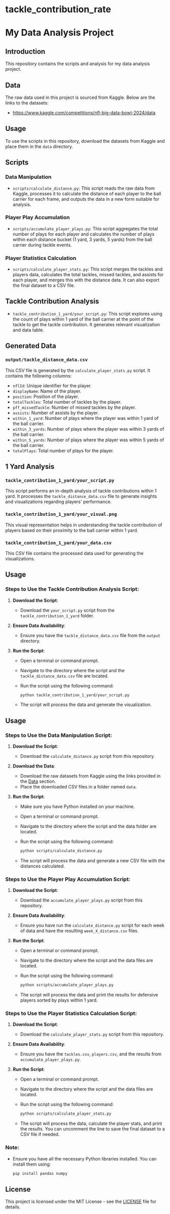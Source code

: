 # tackle_contribution_rate
# My Data Analysis Project

## Introduction
This repository contains the scripts and analysis for my data analysis project.

## Data
The raw data used in this project is sourced from Kaggle. Below are the links to the datasets:

- https://www.kaggle.com/competitions/nfl-big-data-bowl-2024/data

## Usage
To use the scripts in this repository, download the datasets from Kaggle and place them in the `data` directory.

## Scripts

### Data Manipulation
- `scripts/calculate_distance.py`: This script reads the raw data from Kaggle, processes it to calculate the distance of each player to the ball carrier for each frame, and outputs the data in a new form suitable for analysis. 

### Player Play Accumulation
- `scripts/accumulate_player_plays.py`: This script aggregates the total number of plays for each player and calculates the number of plays within each distance bucket (1 yard, 3 yards, 5 yards) from the ball carrier during tackle events.

### Player Statistics Calculation
- `scripts/calculate_player_stats.py`: This script merges the tackles and players data, calculates the total tackles, missed tackles, and assists for each player, and merges this with the distance data. It can also export the final dataset to a CSV file.

## Tackle Contribution Analysis
- `tackle_contribution_1_yard/your_script.py`: This script explores using the count of plays within 1 yard of the ball carrier at the point of the tackle to get the tackle contribution. It generates relevant visualization and data table.


## Generated Data

### `output/tackle_distance_data.csv`
This CSV file is generated by the `calculate_player_stats.py` script. It contains the following columns:
- `nflId`: Unique identifier for the player.
- `displayName`: Name of the player.
- `position`: Position of the player.
- `totalTackles`: Total number of tackles by the player.
- `pff_missedTackle`: Number of missed tackles by the player.
- `assists`: Number of assists by the player.
- `within_1_yard`: Number of plays where the player was within 1 yard of the ball carrier.
- `within_3_yards`: Number of plays where the player was within 3 yards of the ball carrier.
- `within_5_yards`: Number of plays where the player was within 5 yards of the ball carrier.
- `totalPlays`: Total number of plays for the player.

## 1 Yard Analysis

### `tackle_contribution_1_yard/your_script.py`
This script performs an in-depth analysis of tackle contributions within 1 yard. It processes the `tackle_distance_data.csv` file to generate insights and visualizations regarding players' performance.

### `tackle_contribution_1_yard/your_visual.png`
This visual representation helps in understanding the tackle contribution of players based on their proximity to the ball carrier within 1 yard.

### `tackle_contribution_1_yard/your_data.csv`
This CSV file contains the processed data used for generating the visualizations.

## Usage

### Steps to Use the Tackle Contribution Analysis Script:

1. **Download the Script**:
   - Download the `your_script.py` script from the `tackle_contribution_1_yard` folder.

2. **Ensure Data Availability**:
   - Ensure you have the `tackle_distance_data.csv` file from the `output` directory.

3. **Run the Script**:
   - Open a terminal or command prompt.
   - Navigate to the directory where the script and the `tackle_distance_data.csv` file are located.
   - Run the script using the following command:

     ```sh
     python tackle_contribution_1_yard/your_script.py
     ```

   - The script will process the data and generate the visualization.

## Usage

### Steps to Use the Data Manipulation Script:

1. **Download the Script**:
   - Download the `calculate_distance.py` script from this repository.

2. **Download the Data**:
   - Download the raw datasets from Kaggle using the links provided in the [Data](#data) section.
   - Place the downloaded CSV files in a folder named `data`.

3. **Run the Script**:
   - Make sure you have Python installed on your machine.
   - Open a terminal or command prompt.
   - Navigate to the directory where the script and the data folder are located.
   - Run the script using the following command:

     ```sh
     python scripts/calculate_distance.py
     ```

   - The script will process the data and generate a new CSV file with the distances calculated.

### Steps to Use the Player Play Accumulation Script:

1. **Download the Script**:
   - Download the `accumulate_player_plays.py` script from this repository.

2. **Ensure Data Availability**:
   - Ensure you have run the `calculate_distance.py` script for each week of data and have the resulting `week_X_distance.csv` files.

3. **Run the Script**:
   - Open a terminal or command prompt.
   - Navigate to the directory where the script and the data files are located.
   - Run the script using the following command:

     ```sh
     python scripts/accumulate_player_plays.py
     ```

   - The script will process the data and print the results for defensive players sorted by plays within 1 yard.

### Steps to Use the Player Statistics Calculation Script:

1. **Download the Script**:
   - Download the `calculate_player_stats.py` script from this repository.

2. **Ensure Data Availability**:
   - Ensure you have the `tackles.csv`, `players.csv`, and the results from `accumulate_player_plays.py`.

3. **Run the Script**:
   - Open a terminal or command prompt.
   - Navigate to the directory where the script and the data files are located.
   - Run the script using the following command:

     ```sh
     python scripts/calculate_player_stats.py
     ```

   - The script will process the data, calculate the player stats, and print the results. You can uncomment the line to save the final dataset to a CSV file if needed.

### Note:
- Ensure you have all the necessary Python libraries installed. You can install them using:

    ```sh
    pip install pandas numpy
    ```

## License
This project is licensed under the MIT License - see the [LICENSE](LICENSE) file for details.
